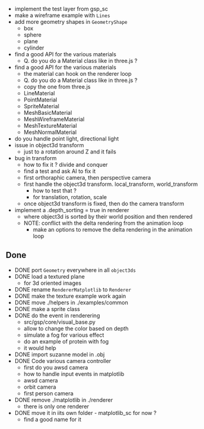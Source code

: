 - implement the test layer from gsp_sc
- make a wireframe example with `Lines`
- add more geometry shapes in `GeometryShape`
  - box
  - sphere
  - plane
  - cylinder
- find a good API for the various materials
  - Q. do you do a Material class like in three.js ?
- find a good API for the various materials
  - the material can hook on the renderer loop
  - Q. do you do a Material class like in three.js ?
  - copy the one from three.js
  - LineMaterial
  - PointMaterial
  - SpriteMaterial
  - MeshBasicMaterial
  - MeshWireframeMaterial
  - MeshTextureMaterial
  - MeshNormalMaterial
- do you handle point light, directional light
- issue in object3d transform
  - just to a rotation around Z and it fails
- bug in transform
  - how to fix it ? divide and conquer
  - find a test and ask AI to fix it
  - first orthoraphic camera, then perspective camera
  - first handle the object3d transform. local_transform, world_transform
    - how to test that ?
    - for translation, rotation, scale
  - once object3d transform is fixed, then do the camera transform 
- implement a .depth_sorting = true in renderer
  - where object3d is sorted by their world position and then rendered
  - NOTE: conflict with the delta rendering from the animation loop
    - make an options to remove the delta rendering in the animation loop


## Done
- DONE port `Geometry` everywhere in all `object3ds`
- DONE load a textured plane
  - for 3d oriented images
- DONE rename `RendererMatplotlib` to `Renderer`
- DONE make the texture example work again
- DONE move ./helpers in ./examples/common
- DONE make a sprite class
- DONE do the event in renderering
  - src/gsp/core/visual_base.py
  - allow to change the color based on depth
  - simulate a fog for various effect
  - do an example of protein with fog
  - it would help 
- DONE import suzanne model in .obj
- DONE Code various camera controller
  - first do you awsd camera
  - how to handle input events in matplotlib
  - awsd camera 
  - orbit camera
  - first person camera
- DONE remove ./matplotlib in ./renderer
  - there is only one renderer 
- DONE move it in iits own folder - matplotlib_sc for now ?
  - find a good name for it
